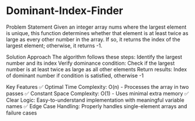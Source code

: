 # Dominant-Index-Finder


Problem Statement
Given an integer array nums where the largest element is unique, this function determines whether that element is at least twice as large as every other number in the array. If so, it returns the index of the largest element; otherwise, it returns -1.

Solution Approach
The algorithm follows these steps:
Identify the largest number and its index
Verify dominance condition: Check if the largest number is at least twice as large as all other elements
Return results: Index of dominant number if condition is satisfied, otherwise -1

Key Features
✅ Optimal Time Complexity: O(n) - Processes the array in two passes
✅ Constant Space Complexity: O(1) - Uses minimal extra memory
✅ Clear Logic: Easy-to-understand implementation with meaningful variable names
✅ Edge Case Handling: Properly handles single-element arrays and failure cases
